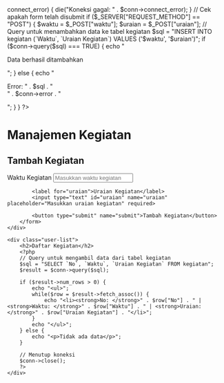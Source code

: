 <?php
// Konfigurasi database
$host = "localhost";
$username = "root";
$password = "";
$database = "mydatabase";  // Pastikan nama database sudah benar

// Membuat koneksi ke MySQL
$conn = new mysqli($host, $username, $password, $database);

// Cek koneksi
if ($conn->connect_error) {
    die("Koneksi gagal: " . $conn->connect_error);
}

// Cek apakah form telah disubmit
if ($_SERVER["REQUEST_METHOD"] == "POST") {
    $waktu = $_POST["waktu"];
    $uraian = $_POST["uraian"];

    // Query untuk menambahkan data ke tabel kegiatan
    $sql = "INSERT INTO kegiatan (`Waktu`, `Uraian Kegiatan`) VALUES ('$waktu', '$uraian')";

    if ($conn->query($sql) === TRUE) {
        echo "<p class='success-message'>Data berhasil ditambahkan</p>";
    } else {
        echo "<p class='error-message'>Error: " . $sql . "<br>" . $conn->error . "</p>";
    }
}
?>

<!DOCTYPE html>
<html lang="en">
<head>
    <meta charset="UTF-8">
    <meta name="viewport" content="width=device-width, initial-scale=1.0">
    <title>Tambah dan Tampilkan Kegiatan</title>
    <link rel="stylesheet" href="css/style.css">
</head>
<body>

<div class="container">
    <h1>Manajemen Kegiatan</h1>
    <div class="form-container">
        <h2>Tambah Kegiatan</h2>
        <form action="index.php" method="post">
            <label for="waktu">Waktu Kegiatan</label>
            <input type="text" id="waktu" name="waktu" placeholder="Masukkan waktu kegiatan" required>
            
            <label for="uraian">Uraian Kegiatan</label>
            <input type="text" id="uraian" name="uraian" placeholder="Masukkan uraian kegiatan" required>
            
            <button type="submit" name="submit">Tambah Kegiatan</button>
        </form>
    </div>

    <div class="user-list">
        <h2>Daftar Kegiatan</h2>
        <?php
        // Query untuk mengambil data dari tabel kegiatan
        $sql = "SELECT `No`, `Waktu`, `Uraian Kegiatan` FROM kegiatan";
        $result = $conn->query($sql);

        if ($result->num_rows > 0) {
            echo "<ul>";
            while($row = $result->fetch_assoc()) {
                echo "<li><strong>No: </strong>" . $row["No"] . " | <strong>Waktu: </strong>" . $row["Waktu"] . " | <strong>Uraian: </strong>" . $row["Uraian Kegiatan"] . "</li>";
            }
            echo "</ul>";
        } else {
            echo "<p>Tidak ada data</p>";
        }

        // Menutup koneksi
        $conn->close();
        ?>
    </div>
</div>

</body>
</html>
